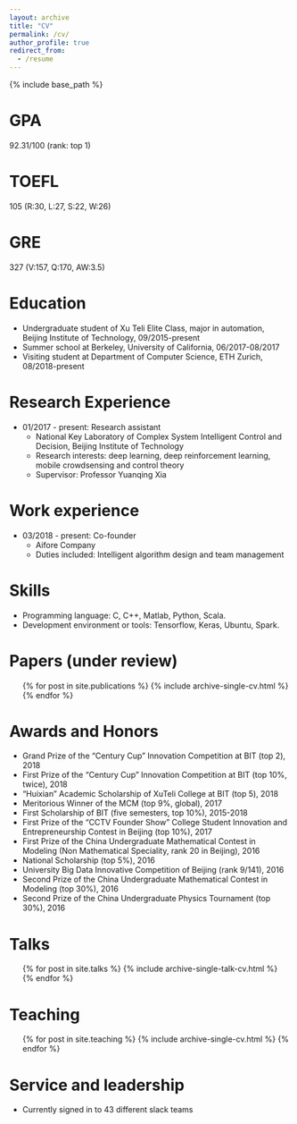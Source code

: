 ```yaml
---
layout: archive
title: "CV"
permalink: /cv/
author_profile: true
redirect_from:
  - /resume
---
```


{% include base_path %}

GPA
======
92.31/100 (rank: top 1)

TOEFL
======
105 (R:30, L:27, S:22, W:26)

GRE
======
327 (V:157, Q:170, AW:3.5)

Education
=========
* Undergraduate student of Xu Teli Elite Class, major in automation, Beijing Institute of Technology, 09/2015-present
* Summer school at Berkeley, University of California, 06/2017-08/2017
* Visiting student at Department of Computer Science, ETH Zurich, 08/2018-present

Research Experience
===================
* 01/2017 - present: Research assistant
  * National Key Laboratory of Complex System Intelligent Control and Decision, Beijing Institute of Technology
  * Research interests: deep learning, deep reinforcement learning, mobile crowdsensing and control theory
  * Supervisor: Professor Yuanqing Xia
  

Work experience
===============
* 03/2018 - present: Co-founder
  * Aifore Company
  * Duties included: Intelligent algorithm design and team management
  
Skills
======
* Programming language: C, C++, Matlab, Python, Scala.
* Development environment or tools: Tensorflow, Keras, Ubuntu, Spark.

Papers (under review)
======
  <ul>{% for post in site.publications %}
    {% include archive-single-cv.html %}
  {% endfor %}</ul>

Awards and Honors
=================
* Grand Prize of the “Century Cup” Innovation Competition at BIT (top 2), 2018
* First Prize of the “Century Cup” Innovation Competition at BIT (top 10%, twice), 2018
* “Huixian” Academic Scholarship of XuTeli College at BIT (top 5), 2018
* Meritorious Winner of the MCM (top 9%, global), 2017
* First Scholarship of BIT (five semesters, top 10%), 2015-2018
* First Prize of the “CCTV Founder Show” College Student Innovation and Entrepreneurship Contest in Beijing (top 10%), 2017
* First Prize of the China Undergraduate Mathematical Contest in Modeling (Non Mathematical Speciality, rank 20 in Beijing), 2016
* National Scholarship (top 5%), 2016
* University Big Data Innovative Competition of Beijing (rank 9/141), 2016
* Second Prize of the China Undergraduate Mathematical Contest in Modeling (top 30%), 2016
* Second Prize of the China Undergraduate Physics Tournament (top 30%), 2016

Talks
======
  <ul>{% for post in site.talks %}
    {% include archive-single-talk-cv.html %}
  {% endfor %}</ul>
  
Teaching
======
  <ul>{% for post in site.teaching %}
    {% include archive-single-cv.html %}
  {% endfor %}</ul>
  
Service and leadership
======
* Currently signed in to 43 different slack teams

